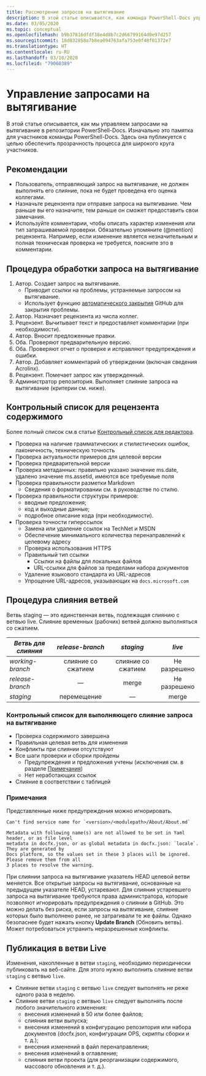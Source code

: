 ```yaml
---
title: Рассмотрение запросов на вытягивание
description: В этой статье описывается, как команда PowerShell-Docs управляет запросами на вытягивание.
ms.date: 03/05/2020
ms.topic: conceptual
ms.openlocfilehash: b9b37816dfdf38e4d8b7c2d66799164d0e97d257
ms.sourcegitcommit: 18d832858a7b8ea094763afa753e0f48f01372e7
ms.translationtype: HT
ms.contentlocale: ru-RU
ms.lasthandoff: 03/10/2020
ms.locfileid: "79060389"
---
```

# <a name="managing-pull-requests"></a>Управление запросами на вытягивание

В этой статье описывается, как мы управляем запросами на вытягивание в репозитории PowerShell-Docs. Изначально это памятка для участников команды PowerShell-Docs. Здесь она публикуется с целью обеспечить прозрачность процесса для широкого круга участников.

## <a name="best-practices"></a>Рекомендации

- Пользователь, отправляющий запрос на вытягивание, не должен выполнять его слияние, пока не будет проведена его оценка коллегами.
- Назначьте рецензента при отправке запроса на вытягивание. Чем раньше вы его назначите, тем раньше он сможет предоставить свои замечания.
- Используйте комментарии, чтобы описать характер изменения или тип запрашиваемой проверки. Обязательно упомяните (@mention) рецензента. Например, если изменение является незначительным и полная техническая проверка не требуется, поясните это в комментарии.

## <a name="pr-process-steps"></a>Процедура обработки запроса на вытягивание

1. Автор. Создает запрос на вытягивание.
   - Приводит ссылки на проблемы, устраняемые запросом на вытягивание.
   - Использует функцию [автоматического закрытия](https://help.github.com/en/articles/closing-issues-using-keywords) GitHub для закрытия проблемы.
1. Автор. Назначает рецензента из числа коллег.
1. Рецензент. Вычитывает текст и предоставляет комментарии (при необходимости).
1. Автор. Вносит предложенные правки.
1. Оба. Проверяют предварительную версию.
1. Оба. Проверяют отчет о проверке и исправляют предупреждения и ошибки.
1. Автор. Добавляет комментарий об утверждении (включая сведения Acrolinx).
1. Рецензент. Помечает запрос как утвержденный.
1. Администратор репозитория. Выполняет слияние запроса на вытягивание (критерии см. ниже).

## <a name="content-reviewer-checklist"></a>Контрольный список для рецензента содержимого

Более полный список см.в статье [Контрольный список для редактора](editorial-checklist.md).

- Проверка на наличие грамматических и стилистических ошибок, лаконичность, техническую точность
- Проверка актуальности примеров для целевой версии
- Проверка предварительной версии
- Проверка метаданных: правильно указано значение ms.date, удалено значение ms.assetid, имеются все требуемые поля
- Проверка правильности разметки Markdown
  - Сведения о форматировании см. в руководстве по стилю.
- Проверка правильности структуры примеров:
  - вводные предложения;
  - код и выходные данные;
  - подробное описание кода (при необходимости).
- Проверка точности гиперссылок
  - Замена или удаление ссылок на TechNet и MSDN
  - Обеспечение минимального количества перенаправлений к целевому адресу
  - Проверка использования HTTPS
  - Правильный тип ссылки
    - Ссылки на файлы для локальных файлов
    - URL-ссылки для файлов за пределами набора документов
  - Удаление языкового стандарта из URL-адресов
  - Упрощение URL-адресов, указывающих на `docs.microsoft.com`

## <a name="branch-merge-process"></a>Процедура слияния ветвей

Ветвь staging — это единственная ветвь, подлежащая слиянию с ветвью live. Слияние временных (рабочих) ветвей должно выполняться со сжатием.

| *Ветвь для слияния*  | *release-branch* | *staging*        | *live*      |
| ---------------- |:----------------:|:----------------:|:-----------:|
| *working-branch* | слияние со сжатием | слияние со сжатием | Не разрешено |
| *release-branch* | &mdash;          | merge            | Не разрешено |
| *staging*        | перемещение           | &mdash;          | merge       |

### <a name="pr-merger-checklist"></a>Контрольный список для выполняющего слияние запроса на вытягивание

- Проверка содержимого завершена
- Правильная целевая ветвь для изменения
- Конфликты при слиянии отсутствуют
- Все шаги проверки и сборки пройдены
  - Предупреждения и предложения учтены (исключения см. в разделе [Примечания](#notes))
  - Нет неработающих ссылок
- Слияние в соответствии с таблицей

### <a name="notes"></a>Примечания

Представленные ниже предупреждения можно игнорировать.

```
Can't find service name for `<version>/<modulepath>/About/About.md`
```

```
Metadata with following name(s) are not allowed to be set in Yaml header, or as file level
metadata in docfx.json, or as global metadata in docfx.json: `locale`. They are generated by
Docs platform, so the values set in these 3 places will be ignored. Please remove them from all
3 places to resolve the warning.
```

При слиянии запроса на вытягивание указатель HEAD целевой ветви меняется. Все открытые запросы на вытягивание, основанные на предыдущем указателе HEAD, устаревают. Для слияния устаревшего запроса на вытягивание требуются права администратора, которые позволяют игнорировать предупреждения о слиянии в GitHub. Это можно делать без риска, если запросы на вытягивание, слияние которых было выполнено ранее, не затрагивали те же файлы. Однако безопаснее будет нажать кнопку **Update Branch** (Обновить ветвь). Может потребоваться устранить неразрешенные конфликты.

## <a name="publishing-to-live"></a>Публикация в ветви Live

Изменения, накопленные в ветви `staging`, необходимо периодически публиковать на веб-сайте. Для этого нужно выполнить слияние ветви `staging` с ветвью `live`.

- Слияние ветви `staging` с ветвью `live` следует выполнять не реже одного раза в неделю.
- Слияние ветви `staging` с ветвью `live` следует выполнять после любого значительного изменения:
  - внесения изменений в 50 или более файлов;
  - слияния ветви выпуска;
  - внесения изменений в конфигурацию репозитория или набора документов (docfx.json, конфигурации OPS, скрипты сборки и т. д.);
  - внесения изменений в файл перенаправления;
  - внесения изменений в оглавление;
  - слияния ветви проекта (для реорганизации содержимого, массового обновления и т. д.).
